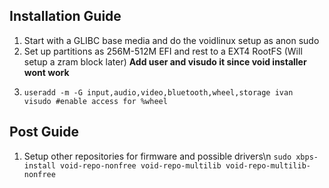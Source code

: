 ## Installation Guide
  1. Start with a GLIBC base media and do the voidlinux setup as anon sudo
  2. Set up partitions as 256M-512M EFI and rest to a EXT4 RootFS (Will setup a zram block later)
  **Add user and visudo it since void installer wont work**
  3. ```
     useradd -m -G input,audio,video,bluetooth,wheel,storage ivan
     visudo #enable access for %wheel
     ```
## Post Guide
  1. Setup other repositories for firmware and possible drivers\n 
     `sudo xbps-install void-repo-nonfree void-repo-multilib void-repo-multilib-nonfree`
